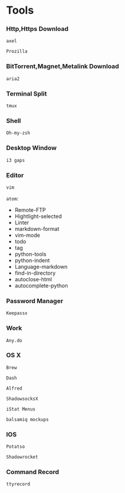 # Tools


### Http,Https Download

`axel`

`Prozilla`

### BitTorrent,Magnet,Metalink Download

`aria2`

### Terminal Split

`tmux`

### Shell

`Oh-my-zsh`

### Desktop Window

`i3 gaps`

### Editor

`vim`

`atom`:
* Remote-FTP
* Hightlight-selected
* Linter
* markdown-format
* vim-mode
* todo
* tag
* python-tools
* python-indent
* Language-markdown
* find-in-directory
* autoclose-html
* autocomplete-python

### Password Manager

`Keepassx`

### Work

`Any.do`

### OS X

`Brew`

`Dash`

`Alfred`

`ShadowsocksX`

`iStat Menus`

`balsamiq mockups`

### IOS

`Potatso`

`Shadowrocket`

### Command Record

`ttyrecord`
